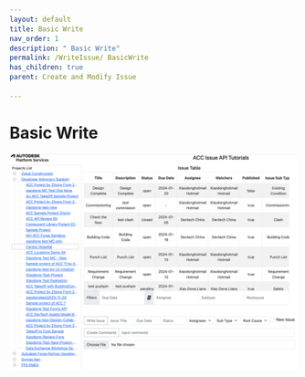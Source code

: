 ```yaml
---
layout: default
title: Basic Write
nav_order: 1
description: " Basic Write"
permalink: /WriteIssue/ BasicWrite
has_children: true
parent: Create and Modify Issue

---
```


#  Basic Write
 
  ![write](./help/write.png)
